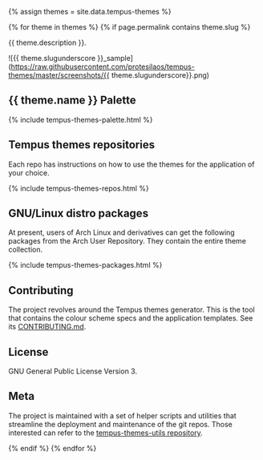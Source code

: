 {% assign themes = site.data.tempus-themes %}

{% for theme in themes %}
{% if page.permalink contains theme.slug %}

{{ theme.description }}.

![{{ theme.slugunderscore }}_sample](https://raw.githubusercontent.com/protesilaos/tempus-themes/master/screenshots/{{ theme.slugunderscore}}.png)

## {{ theme.name }} Palette

{% include tempus-themes-palette.html %}

## Tempus themes repositories

Each repo has instructions on how to use the themes for the application of your choice.

{% include tempus-themes-repos.html %}

## GNU/Linux distro packages

At present, users of Arch Linux and derivatives can get the following packages from the Arch User Repository. They contain the entire theme collection.

{% include tempus-themes-packages.html %}

## Contributing

The project revolves around the Tempus themes generator. This is the tool that contains the colour scheme specs and the application templates. See its [CONTRIBUTING.md](https://github.com/protesilaos/tempus-themes-generator/blob/master/CONTRIBUTING.md).

## License

GNU General Public License Version 3.

## Meta

The project is maintained with a set of helper scripts and utilities that streamline the deployment and maintenance of the git repos. Those interested can refer to the [tempus-themes-utils repository](https://github.com/protesilaos/tempus-themes-utils).

{% endif %}
{% endfor %}

